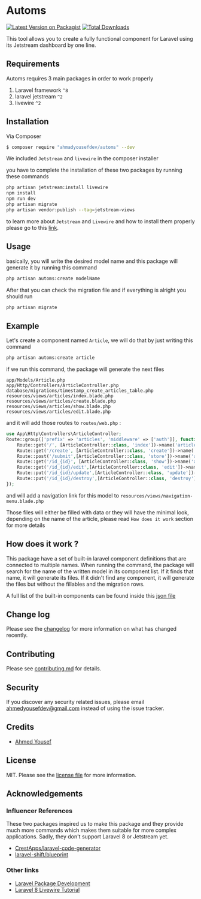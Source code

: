 # Automs

[![Latest Version on Packagist][ico-version]][link-packagist]
[![Total Downloads][ico-downloads]][link-downloads]
<!-- [![Build Status][ico-travis]][link-travis] -->

This tool allows you to create a fully functional component for Laravel using its Jetstream dashboard by one line.

## Requirements

Automs requires 3 main packages in order to work properly

1. Laravel framework `^8`
2. laravel jetstream `^2`
3. livewire `^2`

## Installation

Via Composer

``` bash
$ composer require "ahmadyousefdev/automs" --dev
```

We included `Jetstream` and `livewire` in the composer installer

you have to complete the installation of these two packages by running these commands
``` bash
php artisan jetstream:install livewire
npm install
npm run dev
php artisan migrate
php artisan vendor:publish --tag=jetstream-views
```
to learn more about `Jetstream` and `Livewire` and how to install them properly please go to this [link](https://jetstream.laravel.com/2.x/installation.html).

## Usage

basically, you will write the desired model name and this package will generate it by running this command
``` bash
php artisan automs:create modelName
```
After that you can check the migration file and if everything is alright you should run
``` bash
php artisan migrate
```

## Example

Let's create a component named `Article`, we will do that by just writing this command
``` bash
php artisan automs:create article
```
if we run this command, the package will generate the next files
```
app/Models/Article.php
app/Http/Controllers/ArticleController.php
database/migrations/timestamp_create_articles_table.php
resources/views/articles/index.blade.php
resources/views/articles/create.blade.php
resources/views/articles/show.blade.php
resources/views/articles/edit.blade.php
```
and it will add those routes to `routes/web.php` :
``` php
use App\Http\Controllers\ArticleController;
Route::group(['prefix' => 'articles', 'middleware' => ['auth']], function () {
    Route::get('/', [ArticleController::class, 'index'])->name('articles.index');
    Route::get('/create', [ArticleController::class, 'create'])->name('articles.create');
    Route::post('/submit',[ArticleController::class, 'store'])->name('articles.store');
    Route::get('/id_{id}', [ArticleController::class, 'show'])->name('articles.show');
    Route::get('/id_{id}/edit',[ArticleController::class, 'edit'])->name('articles.edit');
    Route::put('/id_{id}/update',[ArticleController::class, 'update'])->name('articles.update');
    Route::put('/id_{id}/destroy',[ArticleController::class, 'destroy'])->name('articles.destroy');
});
```
and will add a navigation link for this model to `resources/views/navigation-menu.blade.php`

Those files will either be filled with data or they will have the minimal look, depending on the name of the article, please read `How does it work` section for more details

## How does it work ?

This package have a set of built-in laravel component definitions that are connected to multiple names. When running the command, the package will search for the name of the written model in its component list. If it finds that name, it will generate its files. If it didn't find any component, it will generate the files but without the fillables and the migration rows.

A full list of the built-in components can be found inside this [json file](src/model_names.json)

## Change log

Please see the [changelog](changelog.md) for more information on what has changed recently.

## Contributing

Please see [contributing.md](contributing.md) for details.

## Security

If you discover any security related issues, please email ahmedyousefdev@gmail.com instead of using the issue tracker.

## Credits

- [Ahmed Yousef](https://twitter.com/AhmadYousefDev)

## License

MIT. Please see the [license file](license.md) for more information.

## Acknowledgements
### Influencer References
These two packages inspired us to make this package and they provide much more commands which makes them suitable for more complex applications. Sadly, they don't support Laravel 8 or Jetstream yet.
- [CrestApps/laravel-code-generator](https://github.com/CrestApps/laravel-code-generator)
- [laravel-shift/blueprint](https://github.com/laravel-shift/blueprint)
### Other links
- [Laravel Package Development](https://youtu.be/ivrc1ZKFgHI)
- [Laravel 8 Livewire Tutorial](https://youtu.be/Ub6FMEWw7kA)

[ico-version]: https://img.shields.io/packagist/v/ahmadyousefdev/automs.svg?style=flat-square
[ico-downloads]: https://img.shields.io/packagist/dt/ahmadyousefdev/automs.svg?style=flat-square
[ico-travis]: https://img.shields.io/travis/ahmadyousefdev/automs/master.svg?style=flat-square
[ico-styleci]: https://styleci.io/repos/12345678/shield

[link-packagist]: https://packagist.org/packages/ahmadyousefdev/automs
[link-downloads]: https://packagist.org/packages/ahmadyousefdev/automs
[link-travis]: https://travis-ci.org/ahmadyousefdev/automs
[link-styleci]: https://styleci.io/repos/12345678
[link-author]: https://github.com/ahmadyousefdev

